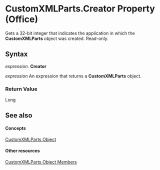 
# CustomXMLParts.Creator Property (Office)

Gets a 32-bit integer that indicates the application in which the  **CustomXMLParts** object was created. Read-only.


## Syntax

 _expression_. **Creator**

 _expression_ An expression that returns a **CustomXMLParts** object.


### Return Value

Long


## See also


#### Concepts


[CustomXMLParts Object](98c1c58e-a08d-6304-8626-1e6705917da3.md)
#### Other resources


[CustomXMLParts Object Members](4e77b5ea-b73c-020f-4abf-25adc200de23.md)
